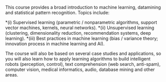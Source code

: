 This course provides a broad introduction to machine learning, datamining and statistical pattern recognition. Topics include: 

*(i) Supervised learning (parametric / nonparametric algorithms, support vector machines, kernels, neural networks). 
*(ii) Unsupervised learning (clustering, dimensionality reduction, recommendation systems, deep learning). 
*(iii) Best practices in machine learning (bias / variance theory; innovation process in machine learning and AI). 

The course will also be based on several case studies and applications, so you will also learn how to apply learning algorithms to build intelligent robots (perception, control), text comprehension (web search, anti-spam), computer vision, medical informatics, audio, database mining and other areas.

